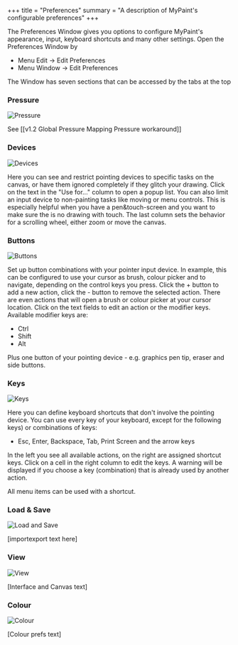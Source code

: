 +++
title = "Preferences"
summary = "A description of MyPaint's configurable preferences"
+++

The Preferences Window gives you options to configure MyPaint's appearance, input, keyboard shortcuts and many other settings. Open the Preferences Window by
* Menu Edit -> Edit Preferences
* Menu Window -> Edit Preferences

The Window has seven sections that can be accessed by the tabs at the top

### Pressure
![Pressure](https://cloud.githubusercontent.com/assets/6949092/21141035/574be786-c13b-11e6-9eb3-8aa71c1edf4f.PNG)

See [[v1.2 Global Pressure Mapping Pressure workaround]]

### Devices
![Devices](https://cloud.githubusercontent.com/assets/6949092/21141036/574dca06-c13b-11e6-880f-afaaa0fae1f0.PNG)

Here you can see and restrict pointing devices to specific tasks on the canvas, or have them ignored completely if they glitch your drawing. Click on the text in the "Use for..." column to open a popup list. You can also limit an input device to non-painting tasks like moving or menu controls. This is especially helpful when you have a pen&touch-screen and you want to make sure the is no drawing with touch. The last column sets the behavior for a scrolling wheel, either zoom or move the canvas.

### Buttons
![Buttons](https://cloud.githubusercontent.com/assets/6949092/21141037/574eba6a-c13b-11e6-87a5-db53f869bebc.PNG)

Set up button combinations with your pointer input device. In example, this can be configured to use your cursor as brush, colour picker and to navigate, depending on the control keys you press. Click the + button to add a new action, click the - button to remove the selected action. There are even actions that will open a brush or colour picker at your cursor location. Click on the text fields to edit an action or the modifier keys. Available modifier keys are:
* Ctrl
* Shift
* Alt

Plus one button of your pointing device - e.g. graphics pen tip, eraser and side buttons.

### Keys
![Keys](https://cloud.githubusercontent.com/assets/6949092/21141038/5750ea24-c13b-11e6-9fbc-c12cde4a98f8.PNG)

Here you can define keyboard shortcuts that don't involve the pointing device. You can use every key of your keyboard, except for the following keys) or combinations of keys:

- Esc, Enter, Backspace, Tab, Print Screen and the arrow keys

In the left you see all available actions, on the right are assigned shortcut keys. Click on a cell in the right column to edit the keys. A warning will be displayed if you choose a key (combination) that is already used by another action. 

All menu items can be used with a shortcut.

### Load & Save
![Load and Save](https://cloud.githubusercontent.com/assets/6949092/21141039/5751d6e6-c13b-11e6-9f14-9fca63941eb8.PNG)

[importexport text here]

### View
![View](https://cloud.githubusercontent.com/assets/6949092/21141040/5753a584-c13b-11e6-9747-d38e0799d246.PNG)

[Interface and Canvas text]

### Colour
![Colour](https://cloud.githubusercontent.com/assets/6949092/21141041/576221a4-c13b-11e6-8d12-12990d8643a4.PNG)

[Colour prefs text]

